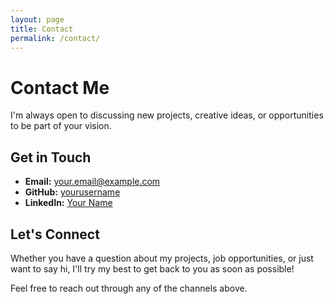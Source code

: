 ```yaml
---
layout: page
title: Contact
permalink: /contact/
---
```


# Contact Me

I'm always open to discussing new projects, creative ideas, or opportunities to be part of your vision.

## Get in Touch

- **Email:** your.email@example.com
- **GitHub:** [yourusername](https://github.com/yourusername)
- **LinkedIn:** [Your Name](https://linkedin.com/in/yourprofile)

## Let's Connect

Whether you have a question about my projects, job opportunities, or just want to say hi, I'll try my best to get back to you as soon as possible!

Feel free to reach out through any of the channels above. 